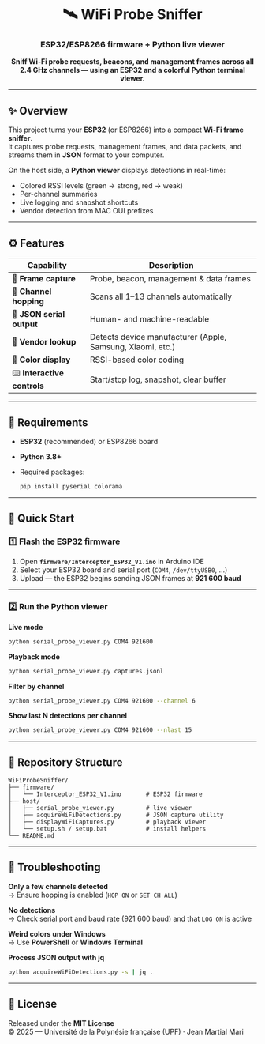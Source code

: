 <h1 align="center">🛰️ WiFi Probe Sniffer</h1>
<h3 align="center">ESP32/ESP8266 firmware + Python live viewer</h3>

<p align="center">
  <b>Sniff Wi-Fi probe requests, beacons, and management frames across all 2.4 GHz channels — using an ESP32 and a colorful Python terminal viewer.</b>
</p>

---

## ✨ Overview

This project turns your **ESP32** (or ESP8266) into a compact **Wi-Fi frame sniffer**.  
It captures probe requests, management frames, and data packets, and streams them in **JSON** format to your computer.

On the host side, a **Python viewer** displays detections in real-time:
- Colored RSSI levels (green → strong, red → weak)  
- Per-channel summaries  
- Live logging and snapshot shortcuts  
- Vendor detection from MAC OUI prefixes  

---

## ⚙️ Features

| Capability | Description |
|-------------|-------------|
| 📡 **Frame capture** | Probe, beacon, management & data frames |
| 🔀 **Channel hopping** | Scans all 1–13 channels automatically |
| 💾 **JSON serial output** | Human- and machine-readable |
| 🧠 **Vendor lookup** | Detects device manufacturer (Apple, Samsung, Xiaomi, etc.) |
| 🎨 **Color display** | RSSI-based color coding |
| ⌨️ **Interactive controls** | Start/stop log, snapshot, clear buffer |

---

## 🧩 Requirements

- **ESP32** (recommended) or ESP8266 board  
- **Python 3.8+**
- Required packages:

  ```bash
  pip install pyserial colorama
  ```

---

## 🚀 Quick Start

### 1️⃣ Flash the ESP32 firmware

1. Open **`firmware/Interceptor_ESP32_V1.ino`** in Arduino IDE  
2. Select your ESP32 board and serial port (`COM4`, `/dev/ttyUSB0`, …)  
3. Upload — the ESP32 begins sending JSON frames at **921 600 baud**

---

### 2️⃣ Run the Python viewer

**Live mode**
```bash
python serial_probe_viewer.py COM4 921600
```

**Playback mode**
```bash
python serial_probe_viewer.py captures.jsonl
```

**Filter by channel**
```bash
python serial_probe_viewer.py COM4 921600 --channel 6
```

**Show last N detections per channel**
```bash
python serial_probe_viewer.py COM4 921600 --nlast 15
```

---

## 🧱 Repository Structure

```
WiFiProbeSniffer/
├── firmware/
│   └── Interceptor_ESP32_V1.ino       # ESP32 firmware
├── host/
│   ├── serial_probe_viewer.py         # live viewer
│   ├── acquireWiFiDetections.py       # JSON capture utility
│   ├── displayWiFiCaptures.py         # playback viewer
│   └── setup.sh / setup.bat           # install helpers
└── README.md
```

---

## 🧠 Troubleshooting

**Only a few channels detected**  
→ Ensure hopping is enabled (`HOP ON` or `SET CH ALL`)

**No detections**  
→ Check serial port and baud rate (921 600 baud) and that `LOG ON` is active

**Weird colors under Windows**  
→ Use **PowerShell** or **Windows Terminal**

**Process JSON output with jq**
```bash
python acquireWiFiDetections.py -s | jq .
```

---

## 📜 License

Released under the **MIT License**  
© 2025 — Université de la Polynésie française (UPF) · Jean Martial Mari
